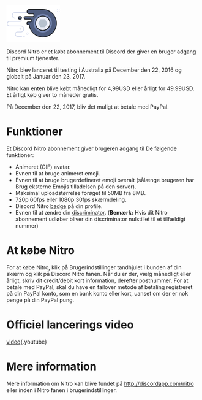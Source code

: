 <!-- TITLE: Nitro -->
<!-- SUBTITLE: Støt Discords Udvikling -->

![Nitrobadge](/uploads/nitro/nitrobadge.png "Nitrobadge")

Discord Nitro er et købt abonnement til Discord der giver en bruger adgang til premium tjenester.

Nitro blev lanceret til testing i Australia på December den 22, 2016 og globalt på Januar den 23, 2017.

Nitro kan enten blive købt månedligt for 4,99USD eller årligt for 49.99USD. Et årligt køb giver to måneder gratis.

På December den 22, 2017, bliv det muligt at betale med PayPal.

# Funktioner
Et Discord Nitro abonnement giver brugeren adgang til De følgende funktioner:

* Animeret (GIF) avatar.
* Evnen til at bruge animeret emoji.
* Evnen til at bruge brugerdefineret emoji overalt (sålænge brugeren har Brug eksterne Emojis tilladelsen på den server).
* Maksimal uploadstørrelse forøget til 50MB fra 8MB.
* 720p 60fps eller 1080p 30fps skærmdeling.
* Discord Nitro [badge](/badges) på din profile.
* Evnen til at ændre din [discriminator](/discriminator). (**Bemærk:** Hvis dit Nitro abonnement udløber bliver din discriminator nulstillet til et tilfældigt nummer)

# At købe Nitro
For at købe Nitro, klik på Brugerindstillinger tandhjulet i bunden af din skærm og klik på Discord Nitro fanen. Når du er der, vælg månedligt eller årligt, skriv dit credit/debit kort information, derefter postnummer. For at betale med PayPal, skal du have en failover metode af betaling registreret på din PayPal konto, som en bank konto eller kort, uanset om der er nok penge på din PayPal pung.
# Officiel lancerings video

[video](https://www.youtube.com/watch?v=psIIWROIvtM){.youtube}


# Mere information
Mere information om Nitro kan blive fundet på http://discordapp.com/nitro eller inden i Nitro fanen i brugerindstillinger.
